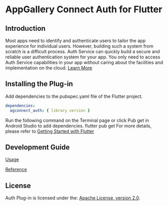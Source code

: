 # AppGallery Connect Auth for Flutter

## Introduction
   Most apps need to identify and authenticate users to tailor the app experience for individual users. However, building such a system from scratch is a difficult process. Auth Service can quickly build a secure and reliable user authentication system for your app. You only need to access Auth Service capabilities in your app without caring about the facilities and implementation on the cloud.
[Learn More](https://developer.huawei.com/consumer/en/doc/development/AppGallery-connect-Guides/agc-auth-introduction)

## Installing the Plug-in
Add dependencies to the pubspec.yaml file of the Flutter project. 
  ```yaml
  dependencies:
    agconnect_auth: { library version }
  ```
Run the following command on the Terminal page or click Pub get in Android Studio to add dependencies.
flutter pub get
For more details, please refer to [Getting Started with Flutter](https://developer.huawei.com/consumer/en/doc/development/AppGallery-connect-Guides/agc-get-started-flutter)

## Development Guide
[Usage](https://developer.huawei.com/consumer/en/doc/development/AppGallery-connect-Guides/agc-auth-flutter-usage)

[Reference](https://developer.huawei.com/consumer/en/doc/development/AppGallery-connect-References/flutter-auth-overview)

##  License
   Auth Plug-in is licensed under the: [Apache License, version 2.0](https://www.apache.org/licenses/LICENSE-2.0).  
